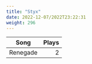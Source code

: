 ```yaml
---
title: "Styx"
date: 2022-12-07/2022T23:22:31
weight: 296
---
```




 Song | Plays 
----- | -----:
Renegade | 2
